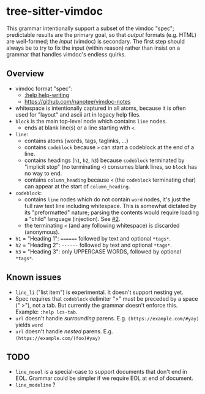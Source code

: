 tree-sitter-vimdoc
==================

This grammar intentionally support a subset of the vimdoc "spec"; predictable
results are the primary goal, so that _output_ formats (e.g. HTML) are
well-formed; the _input_ (vimdoc) is secondary. The first step should always be
to try to fix the input (within reason) rather than insist on a grammar that
handles vimdoc's endless quirks.

Overview
--------

- vimdoc format "spec":
    - [:help help-writing](https://neovim.io/doc/user/helphelp.html#help-writing)
    - https://github.com/nanotee/vimdoc-notes
- whitespace is intentionally captured in all atoms, because it is often used
  for "layout" and ascii art in legacy help files.
- `block` is the main top-level node which contains `line` nodes.
  - ends at blank line(s) or a line starting with `<`.
- `line`:
  - contains atoms (words, tags, taglinks, …)
  - contains `codeblock` because `>` can start a codeblock at the end of a line.
  - contains headings (`h1`, `h2`, `h3`) because `codeblock` terminated by
    "implicit stop" (no terminating `<`) consumes blank lines, so `block` has
    no way to end.
  - contains `column_heading` because `<` (the `codeblock` terminating char)
    can appear at the start of `column_heading`.
- `codeblock`:
  - contains `line` nodes which do not contain `word` nodes, it's just the full
    raw text line including whitespace. This is somewhat dictated by its
    "preformatted" nature; parsing the contents would require loading a "child"
    language (injection). See [#2](https://github.com/neovim/tree-sitter-vimdoc/issues/2).
  - the terminating `<` (and any following whitespace) is discarded (anonymous).
- `h1` = "Heading 1": `======` followed by text and optional `*tags*`.
- `h2` = "Heading 2": `------` followed by text and optional `*tags*`.
- `h3` = "Heading 3": only UPPERCASE WORDS, followed by optional `*tags*`.

Known issues
------------

- `line_li` ("list item") is experimental. It doesn't support nesting yet.
- Spec requires that `codeblock` delimiter ">" must be preceded by a space
  (" >"), not a tab. But currently the grammar doesn't enforce this. Example:
  `:help lcs-tab`.
- `url` doesn't handle _surrounding_ parens. E.g. `(https://example.com/#yay)` yields `word`
- `url` doesn't handle _nested_ parens. E.g. `(https://example.com/(foo)#yay)`

TODO
----

- `line_noeol` is a special-case to support documents that don't end in EOL.
  Grammar could be simpler if we require EOL at end of document.
- `line_modeline` ?
